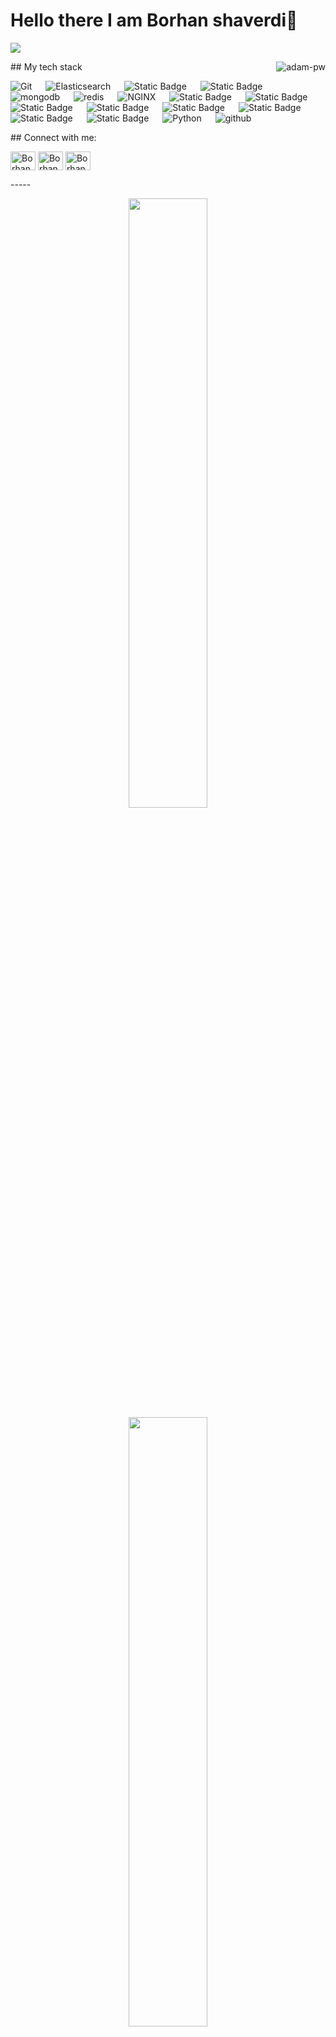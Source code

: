 # Hello there I am Borhan shaverdi👋
<!--
   **shaverdi10381/shaverdi10381** is a ✨ _special_ ✨ repository because its `README.md` (this file) appears on your GitHub profile.
   
   Here are some ideas to get you started:
   
   - 🔭 I’m currently working on ...
   - 🌱 I’m currently learning ...
   - 👯 I’m looking to collaborate on ...
   - 🤔 I’m looking for help with ...
   - 💬 Ask me about ...
   - 📫 How to reach me: ...
   - 😄 Pronouns: ...
   - ⚡ Fun fact: ...
   -->
![](https://github.com/shaverdi10381/shaverdi10381/blob/master/icons/header_.png)
<p><img align="right" src="https://github.com/Adam-pw/Adam-pw/blob/main/animation_500_kxa883sd.gif" alt="adam-pw" /></p>
## My tech stack
<p align="left"> 
   <a>
   <img alt="Git" src="https://img.shields.io/badge/-git-red?logo=git&logoColor=white"/>
   </a>
   &emsp; 
   <a> 
   <img alt="Elasticsearch" src="https://img.shields.io/badge/-ElasticSearch-brightgreen?logo=elasticsearch&logoColor=white">
   </a> 
   &emsp;
   <a>
   <img alt="Static Badge" src="https://img.shields.io/badge/Jenkins-Jenkins?style=plastic&logo=Jenkins&logoColor=white&color=red">
   </a>
   &emsp;
   <a>
   <img alt="Static Badge" src="https://img.shields.io/badge/PostgreSQL-PostgreSQL?style=plastic&logo=PostgreSQL&logoColor=blue&color=white">
   </a>
   &emsp;
   <a> 
   <img alt="mongodb" src="https://img.shields.io/badge/-mongoDb-green?logo=mongodb&logoColor=white">
   </a>
   &emsp;
   <a>
   <img alt="redis" src="https://img.shields.io/badge/-redis-red?logo=redis&logoColor=white"/>
   </a>
   &emsp;
   <a>
   <img alt="NGINX" src="https://img.shields.io/badge/-NGINX-yellow?logo=nginx&logoColor=white"/>
   </a>
   &emsp;
   <a>
   <img alt="Static Badge" src="https://img.shields.io/badge/kafka-kafka?style=plastic&logo=apachekafka&logoColor=black&color=white">
   &emsp;
   <a> 
   <img alt="Static Badge" src="https://img.shields.io/badge/kubernetes-kubernetes?style=plastic&logo=kubernetes&logoColor=white&color=blue">
   </a>
   &emsp;
   <a>
   <img alt="Static Badge" src="https://img.shields.io/badge/docker-docker?style=plastic&logo=docker&logoColor=white&color=blue">
   </a>
   &emsp;
   <a>
   <img alt="Static Badge" src="https://img.shields.io/badge/Keycloak-Keycloak?style=plastic&logo=Keycloak&color=black">
   </a>     
   &emsp;
   <a>
   <img alt="Static Badge" src="https://img.shields.io/badge/Grafana-Grafana?style=plastic&logo=Grafana&logoColor=orange&color=white">
   </a>
   &emsp;
   <a>
   <img alt="Static Badge" src="https://img.shields.io/badge/zabbix-zabbix?style=plastic&logo=zabbix&logoColor=white&color=red">
   </a>
   &emsp;
   <a>
   <img alt="Static Badge" src="https://img.shields.io/badge/Prometheus-Prometheus?style=plastic&logo=Prometheus&logoColor=orange&color=white">
   </a>
   &emsp;
   <a>
   <img alt="Static Badge" src="https://img.shields.io/badge/dotnet-dotnet?style=plastic&logo=dotnet&logoColor=white&color=purple">
   </a>
   &emsp;
   <a>
   <img alt="Python" src="https://img.shields.io/badge/Python%20-%2314354C.svg?logo=python&logoColor=white">
   </a>
   &emsp;
   <a> 
   <img alt="github" src="https://img.shields.io/badge/-GitHub-black?logo=github&logoColor=white">
   </a>
</p>
## Connect with me:
<p align="left">
   <a href="https://www.linkedin.com/in/borhan-shaverdi-8a322278/" target="blank"><img align="center"
      src="https://raw.githubusercontent.com/rahuldkjain/github-profile-readme-generator/master/src/images/icons/Social/linked-in-alt.svg"
      alt="Borhan shaverdi" height="30" width="40" /></a>
   <a href="https://www.instagram.com/borhan.shaverdi/" target="blank"><img align="center"
      src="https://raw.githubusercontent.com/rahuldkjain/github-profile-readme-generator/master/src/images/icons/Social/instagram.svg"
      alt="Borhan shaverdi" height="30" width="40" /></a>
  <a href="https://x.com/BShaverdi" target="blank"><img align="center"
      src="https://raw.githubusercontent.com/rahuldkjain/github-profile-readme-generator/master/src/images/icons/Social/twitter.svg"
      alt="Borhan shaverdi" height="30" width="40" /></a>
</p>
-----
<p align="center">
   <img height="50%" width="auto" src ="https://github-readme-stats.vercel.app/api?username=shaverdi10381&show_icons=true&count_private=true&theme=darcula&hide_border=true&hide=issues,contribs&bg_color=00000000">
   <img height="50%" width="auto" src ="https://github-readme-stats.vercel.app/api/top-langs/?username=shaverdi10381&layout=compact&hide_border=true&theme=darcula&bg_color=00000000&langs_count=6&hide=jupyter%20notebook,tex,css,php">
   <img height="50%" width="auto" src ="https://github-readme-streak-stats.herokuapp.com?user=shaverdi10381&theme=darcula&hide_border=true&background=FFFFFF00">
   <br>
   <br>
</p>
<p align="center">
   <a href="https://stackoverflow.com/users/27569491/borhan-shaverdi"><img src="https://stackoverflow.com/users/flair/27569491.png" width="208" height="58" alt="profile for Borhan Shaverdi at Stack Overflow, Q&amp;A for professional and enthusiast programmers" title="profile for Borhan Shaverdi at Stack Overflow, Q&amp;A for professional and enthusiast programmers"></a>
</p>
